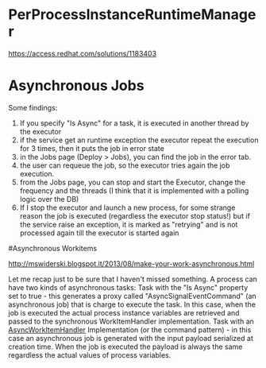 # PerProcessInstanceRuntimeManager

https://access.redhat.com/solutions/1183403

# Asynchronous Jobs

Some findings:

1. If you specify "Is Async" for a task, it is executed in another thread by the executor
2. if the service get an runtime exception the executor repeat the execution for 3 times, then it puts the job in error state
3. in the Jobs page (Deploy > Jobs), you can find the job in the error tab.
4. the user can requeue the job, so the executor tries again the job execution.
5. from the Jobs page, you can stop and start the Executor, change the frequency and the threads (I think that it is implemented with a polling logic over the DB)
6. If I stop the executor and launch a new process, for some strange reason the job is executed (regardless the executor stop status!) but if the service raise an exception, it is marked as "retrying" and is not processed again till the executor is started again

#Asynchronous Workitems

http://mswiderski.blogspot.it/2013/08/make-your-work-asynchronous.html

Let me recap just to be sure that I haven't missed something.
A process can have two kinds of asynchronous tasks:
Task with the "Is Async" property set to true - this generates a proxy called "AsyncSignalEventCommand" (an asynchronous job) that is charge to execute the task. In this case, when the job is executed the actual process instance variables are retrieved and passed to the synchronous WorkItemHandler implementation.
Task with an [AsyncWorkItemHandler][1] Implementation (or the command pattern) - in this case an asynchronous job is generated with the input payload serialized at creation time. When the job is executed the payload is always the same regardless the actual values of process variables.



[1]: https://github.com/droolsjbpm/jbpm/blob/master/jbpm-services/jbpm-executor/src/main/java/org/jbpm/executor/impl/wih/AsyncWorkItemHandler.java
